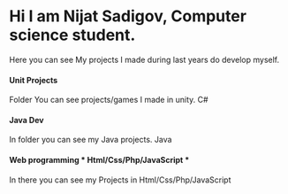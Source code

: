 # Hi I am Nijat Sadigov, Computer science student.       
Here you can see My projects I made during last years do develop myself.     
#### Unit Projects        
Folder You can see projects/games I made in unity. C#     
#### Java Dev
In folder you can see my Java projects. Java       
#### Web programming * Html/Css/Php/JavaScript *
In there you can see my Projects in Html/Css/Php/JavaScript        

